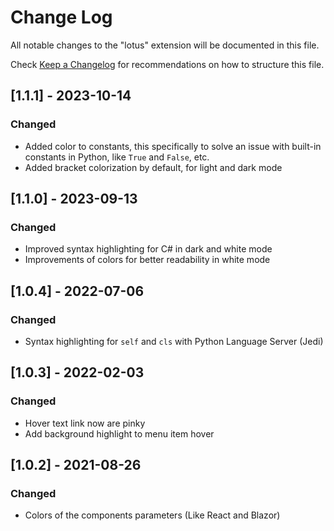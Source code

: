# Change Log

All notable changes to the "lotus" extension will be documented in this file.

Check [Keep a Changelog](http://keepachangelog.com/) for recommendations on how to structure this file.

## [1.1.1] - 2023-10-14

### Changed

- Added color to constants, this specifically to solve an issue with built-in constants
  in Python, like `True` and `False`, etc.
- Added bracket colorization by default, for light and dark mode

## [1.1.0] - 2023-09-13

### Changed

- Improved syntax highlighting for C# in dark and white mode
- Improvements of colors for better readability in white mode

## [1.0.4] - 2022-07-06

### Changed

- Syntax highlighting for `self` and `cls` with Python Language Server (Jedi)

## [1.0.3] - 2022-02-03

### Changed

- Hover text link now are pinky
- Add background highlight to menu item hover

## [1.0.2] - 2021-08-26

### Changed

- Colors of the components parameters (Like React and Blazor)
